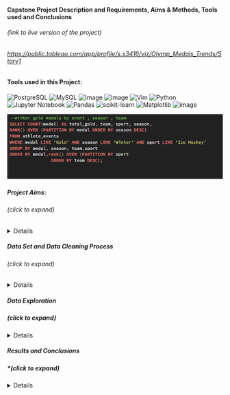
#### Capstone Project Description and Requirements, Aims & Methods, Tools used and Conclusions 
###### *(link to live version of the project)*
###### https://public.tableau.com/app/profile/s.s3416/viz/Olymp_Medals_Trends/Story1 

#### Tools used in this Project:

![PostgreSQL](https://a11ybadges.com/badge?logo=postgresql)   ![MySQL](https://img.shields.io/badge/mysql-4479A1.svg?style=for-the-badge&logo=mysql&logoColor=white)
![image](https://img.shields.io/badge/Tableau-E97627?style=for-the-badge&logo=Tableau&logoColor=white) 
![image](https://img.shields.io/badge/Microsoft_Excel-217346?style=for-the-badge&logo=microsoft-excel&logoColor=white) ![Vim](https://img.shields.io/badge/VIM-%2311AB00.svg?style=for-the-badge&logo=vim&logoColor=white) ![Python](https://img.shields.io/badge/python-3670A0?style=for-the-badge&logo=python&logoColor=ffdd54) 
![Jupyter Notebook](https://img.shields.io/badge/jupyter-%23FA0F00.svg?style=for-the-badge&logo=jupyter&logoColor=white) ![Pandas](https://img.shields.io/badge/pandas-%23150458.svg?style=for-the-badge&logo=pandas&logoColor=white) ![scikit-learn](https://img.shields.io/badge/scikit--learn-%23F7931E.svg?style=for-the-badge&logo=scikit-learn&logoColor=white)  ![Matplotlib](https://img.shields.io/badge/Matplotlib-%23ffffff.svg?style=for-the-badge&logo=Matplotlib&logoColor=black) ![image](https://img.shields.io/badge/Numpy-777BB4?style=for-the-badge&logo=numpy&logoColor=white)  


![alt text](https://github.com/ssoehdata/SQL_for_Data_Science_Specialization_Course/blob/main/Courses/4_SQL_for_DataScience_Capstone_Project/Capstone_Project/Final_Project_Materials/SQLQueries_examples/goldmedal_window_function.png) 

##### Project Aims:
######  *(click to expand)*
<details> 
<ul>I chose to examine what if any relationsships existed in the following:</ul>
<ul>1) Examine any overall trends in countries and medals won for both Summer and Winter Olympic Games</ul> 
<ul>2) Determine if any trends emerge for teams winning seasonal events for countries that favour such activities due to geography and climate</ul>
<ul>3) Determine if any trends emerged over time for medals won, participating countries</ul>
</details>
  
##### Data Set and Data Cleaning Process 
###### *(click to expand)*
<details>
<ul> The dataset is publicly available and consists of 2 separate .csv files for Olympic Events participants and Medals won from 1900 to 2016</ul>
<ul>Initial data set examination was performed with Pandas and Excel to look for general features of interest & potential problems with the data</ul>
<ul>Significant data cleaning and formatting was required to prepare the data for further evaluation, examples including but not limited to:</ul> 
<li>creating consistency in names, accounting for historical changes (e.g. East Germany, USSR etc), separating data points for better evaluation</li>
</details>

##### Data Exploration 
##### *(click to expand)*
<details>
  <ul>The main tools used in exploring the data set were SQL,and Pandas with some "on-the-fly" visualizations created using Matplotlib, Pandas, Seaborn and Excel</ul>
  <ul> I created the ERD for the data sets using MySQl, but performed the queries using PostgreSQL in PgAdmin</ul>
  <ul> Some exploratory analyses were inconclusive and thus excluded in the final results (e.g. regression analysis using Scikit-Learn & Seaborn)</ul>
  <ul> These limitations were due primarily to the dataset itself, and I omitted inconsequential or trivial analyses results (e.g. athletes ages)</ul>
</details>

##### Results and Conclusions
##### *(click to expand)
<details>
  
</details>
